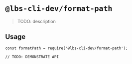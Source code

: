 # `@lbs-cli-dev/format-path`

> TODO: description

## Usage

```
const formatPath = require('@lbs-cli-dev/format-path');

// TODO: DEMONSTRATE API
```
